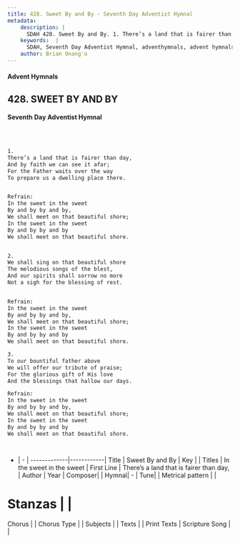 ```yaml
---
title: 428. Sweet By and By - Seventh Day Adventist Hymnal
metadata:
    description: |
      SDAH 428. Sweet By and By. 1. There’s a land that is fairer than day, And by faith we can see it afar; For the Father waits over the way To prepare us a dwelling place there. 
    keywords:  |
      SDAH, Seventh Day Adventist Hymnal, adventhymnals, advent hymnals, Sweet By and By, There’s a land that is fairer than day, ,In the sweet in the sweet
    author: Brian Onang'o
---
```


#### Advent Hymnals
## 428. SWEET BY AND BY
#### Seventh Day Adventist Hymnal

```txt



1.
There’s a land that is fairer than day,
And by faith we can see it afar;
For the Father waits over the way
To prepare us a dwelling place there.


Refrain:
In the sweet in the sweet
By and by by and by,
We shall meet on that beautiful shore;
In the sweet in the sweet
By and by by and by
We shall meet on that beautiful shore.


2.
We shall sing on that beautiful shore
The melodious songs of the blest,
And our spirits shall sorrow no more
Not a sigh for the blessing of rest.


Refrain:
In the sweet in the sweet
By and by by and by,
We shall meet on that beautiful shore;
In the sweet in the sweet
By and by by and by
We shall meet on that beautiful shore.

3.
To our bountiful father above
We will offer our tribute of praise;
For the glorious gift of His love
And the blessings that hallow our days.

Refrain:
In the sweet in the sweet
By and by by and by,
We shall meet on that beautiful shore;
In the sweet in the sweet
By and by by and by
We shall meet on that beautiful shore.




```

- |   -  |
-------------|------------|
Title | Sweet By and By |
Key |  |
Titles | In the sweet in the sweet |
First Line | There’s a land that is fairer than day, |
Author | 
Year | 
Composer|  |
Hymnal|  - |
Tune|  |
Metrical pattern | |
# Stanzas |  |
Chorus |  |
Chorus Type |  |
Subjects |  |
Texts |  |
Print Texts | 
Scripture Song |  |
  
